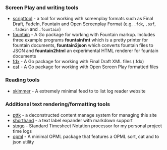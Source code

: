 
### Screen Play and writing tools

- [scripttool](https://rsdoiel.github.io/scripttool/) - a tool for working with screenplay formats such as Final Draft, FadeIn, Fountain and Open Screenplay Format (e.g. `.fdx`, `.osf`, `.fadein` and `.fountain`)
- [fountain](https://rsdoiel.github.io/fountain/) - A Go package for working with Fountain markup. Includes three example programs **fountainfmt** which is a pretty printer for fountain documents, **fountain2json** which converts fountain files to JSON  and **fountain2html** an experimental HTML renderer for fountain documents
- [fdx](https://rsdoiel.github.io/fdx/) - A Go package for working with Final Draft XML files (.fdx)
- [osf](https://rsdoiel.github.io/osf/) - A Go package for working with Open Screen Play formatted files

### Reading tools

- [skimmer](https://rsdoiel.github.io/skimmer/) - A extremely minimal feed to to list log reader website

### Additional text rendering/formatting tools

- [pttk](https://rsdoiel.github.io/pttk/) - a deconstructed content manage system for managing this site
- [shorthand](https://rsdoiel.github.io/shorthand/) - a text label expander with markdown support
- [stngo](https://rsdoiel.github.io/stngo/) - Standard Timesheet Notation processor for my personal project time logs
- [opml](https://rsdoiel.github.io/opml/) - A minimal OPML package that features a OPML sort, cat and to json utility

